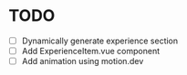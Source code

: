 # TODO

- [ ] Dynamically generate experience section
- [ ] Add ExperienceItem.vue component
- [ ] Add animation using motion.dev
